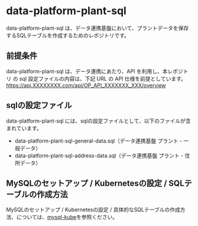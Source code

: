 # data-platform-plant-sql 

data-platform-plant-sql は、データ連携基盤において、プラントデータを保存するSQLテーブルを作成するためのレポジトリです。   

## 前提条件  
data-platform-plant-sql  は、データ連携にあたり、API を利用し、本レポジトリ の sql 設定ファイルの内容は、下記 URL の API 仕様を前提としています。  
https://api.XXXXXXXX.com/api/OP_API_XXXXXXX_XXX/overview 

## sqlの設定ファイル

data-platform-plant-sql には、sqlの設定ファイルとして、以下のファイルが含まれています。    

* data-platform-plant-sql-general-data.sql（データ連携基盤 プラント - 一般データ）
* data-platform-plant-sql-address-data.sql（データ連携基盤 プラント - 住所データ）

## MySQLのセットアップ / Kubernetesの設定 / SQLテーブルの作成方法

MySQLのセットアップ / Kubernetesの設定 / 具体的なSQLテーブルの作成方法、については、[mysql-kube](https://github.com/latonaio/mysql-kube)を参照ください。  